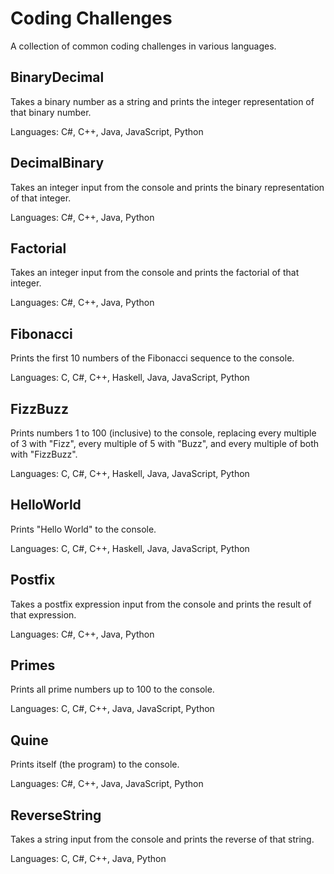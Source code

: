 # Coding Challenges

A collection of common coding challenges in various languages.

## BinaryDecimal

Takes a binary number as a string and prints the integer representation of that binary number.

Languages: C#, C++, Java, JavaScript, Python

## DecimalBinary

Takes an integer input from the console and prints the binary representation of that integer.

Languages: C#, C++, Java, Python

## Factorial

Takes an integer input from the console and prints the factorial of that integer.

Languages: C#, C++, Java, Python

## Fibonacci

Prints the first 10 numbers of the Fibonacci sequence to the console.

Languages: C, C#, C++, Haskell, Java, JavaScript, Python

## FizzBuzz

Prints numbers 1 to 100 (inclusive) to the console, replacing every multiple of 3 with "Fizz", every multiple of 5 with "Buzz", and every multiple of both with "FizzBuzz".

Languages: C, C#, C++, Haskell, Java, JavaScript, Python

## HelloWorld

Prints "Hello World" to the console.

Languages: C, C#, C++, Haskell, Java, JavaScript, Python

## Postfix

Takes a postfix expression input from the console and prints the result of that expression.

Languages: C#, C++, Java, Python

## Primes

Prints all prime numbers up to 100 to the console.

Languages: C, C#, C++, Java, JavaScript, Python

## Quine

Prints itself (the program) to the console.

Languages: C#, C++, Java, JavaScript, Python

## ReverseString

Takes a string input from the console and prints the reverse of that string.

Languages: C, C#, C++, Java, Python
